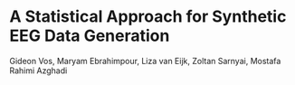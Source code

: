 # A Statistical Approach for Synthetic EEG Data Generation

Gideon Vos, Maryam Ebrahimpour, Liza van Eijk, Zoltan Sarnyai, Mostafa Rahimi Azghadi

